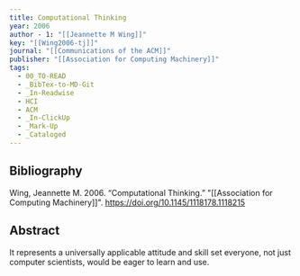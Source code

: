 ```yaml
---
title: Computational Thinking
year: 2006
author - 1: "[[Jeannette M Wing]]"
key: "[[Wing2006-tj]]"
journal: "[[Communications of the ACM]]"
publisher: "[[Association for Computing Machinery]]"
tags:
  - 00_TO-READ
  - _BibTex-to-MD-Git
  - _In-Readwise
  - HCI
  - ACM
  - _In-ClickUp
  - _Mark-Up
  - _Cataloged
---
```


## Bibliography
Wing, Jeannette M. 2006. “Computational Thinking.” "[[Association for Computing Machinery]]". https://doi.org/10.1145/1118178.1118215

## Abstract
It represents a universally applicable attitude and skill set everyone, not just computer scientists, would be eager to learn and use.